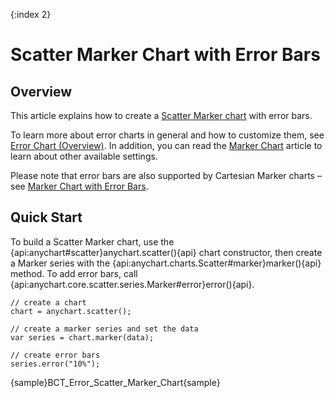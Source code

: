 {:index 2}
# Scatter Marker Chart with Error Bars

## Overview

This article explains how to create a [Scatter Marker chart](../Scatter_Plot/Marker_Chart) with error bars.

To learn more about error charts in general and how to customize them, see [Error Chart (Overview)](Overview). In addition, you can read the [Marker Chart](../Marker_Chart) article to learn about other available settings.

Please note that error bars are also supported by Cartesian Marker charts – see [Marker Chart with Error Bars](Marker_Chart).

## Quick Start

To build a Scatter Marker chart, use the {api:anychart#scatter}anychart.scatter(){api} chart constructor, then create a Marker series with the {api:anychart.charts.Scatter#marker}marker(){api} method. To add error bars, call {api:anychart.core.scatter.series.Marker#error}error(){api}.

```
// create a chart
chart = anychart.scatter();

// create a marker series and set the data
var series = chart.marker(data);

// create error bars
series.error("10%");
```

{sample}BCT\_Error\_Scatter\_Marker\_Chart{sample}